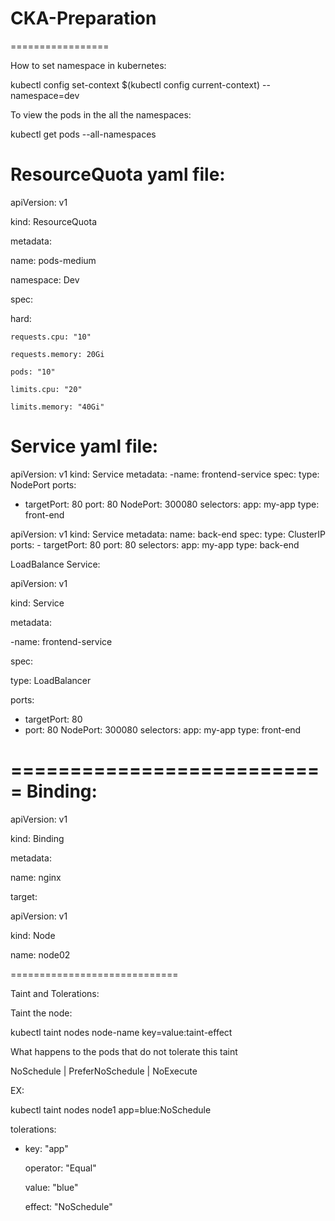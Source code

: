 # CKA-Preparation
=================

How to set namespace in kubernetes:

kubectl config set-context $(kubectl config current-context) --namespace=dev

To view the pods in the all the namespaces:

kubectl get pods --all-namespaces

ResourceQuota yaml file:
=======================

apiVersion: v1

kind: ResourceQuota

metadata:

  name: pods-medium
  
  namespace: Dev
  
spec:

  hard:
  
    requests.cpu: "10"
    
    requests.memory: 20Gi
    
    pods: "10"
    
    limits.cpu: "20"
    
    limits.memory: "40Gi"

Service yaml file:
==================
apiVersion: v1
kind: Service
metadata: 
   -name: frontend-service
spec:
  type: NodePort
  ports:
  - targetPort: 80
    port: 80
    NodePort: 300080
  selectors:
     app: my-app
     type: front-end



apiVersion: v1
kind: Service
metadata: 
  name: back-end
spec:
   type: ClusterIP
   ports:
     - targetPort: 80
       port: 80
   selectors:
      app: my-app
      type: back-end
      
      
      
      
LoadBalance Service:

apiVersion: v1

kind: Service

metadata:

   -name: frontend-service
   
spec:

  type: LoadBalancer
  
  ports:
  
  - targetPort: 80
  - port: 80
    NodePort: 300080
  selectors:
     app: my-app
     type: front-end
     
 ===========================
 Binding:
 ========
 
apiVersion: v1

kind: Binding

metadata: 

  name: nginx
  
target:

  apiVersion: v1
  
  kind: Node
  
  name: node02

=============================

Taint and Tolerations:

Taint the node:

kubectl taint nodes node-name key=value:taint-effect

What happens to the pods that do not tolerate this taint

NoSchedule | PreferNoSchedule | NoExecute

EX:

kubectl taint nodes node1 app=blue:NoSchedule

tolerations:
  
  - key: "app"
  
    operator: "Equal"
    
    value: "blue"
    
    effect: "NoSchedule"
    
    
     
